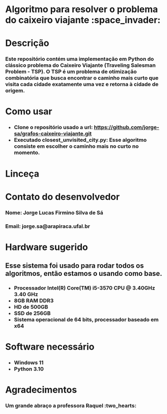 <h1>Algoritmo para resolver o problema do caixeiro viajante :space_invader:</h1> 

<h1>Descrição</h1>
<h3>
  Este repositório contém uma implementação em Python do clássico problema do Caixeiro Viajante (Traveling Salesman Problem - TSP). O TSP é um problema de otimização     
  combinatória que busca encontrar o caminho mais curto que visita cada cidade exatamente uma vez e     
  retorna à cidade de origem.
</h3>

<h1>Como usar</h1>
<h3>
  
- Clone o repositório usado a url: https://github.com/jorge-sa/grafos-caixeiro-viajante.git
- Executado closest_unvisited_city.py: Esse algoritmo consiste em escolher o caminho mais no curto no momento.
  
</h3>

<h1>Linceça</h1>

<h1>Contato do desenvolvedor</h1>
<h3>
  Nome: Jorge Lucas Firmino Silva de Sá
</h3>
<h3>
  Email: jorge.sa@arapiraca.ufal.br
</h3>

<h1>Hardware sugerido</h1>
<h2>Esse sistema foi usado para rodar todos os algoritmos, então estamos o usando como base.</h2>
<h3>
  
- Processador	Intel(R) Core(TM) i5-3570 CPU @ 3.40GHz   3.40 GHz
- 8GB RAM DDR3
- HD de 500GB
- SSD de 256GB
- Sistema operacional de 64 bits, processador baseado em x64
  
</h3>

<h1>Software necessário</h1>
<h3>
  
- Windows 11
- Python 3.10
  
</h3>

<h1>Agradecimentos</h1>
<h3>Um grande abraço a professora Raquel :two_hearts:</h3>
